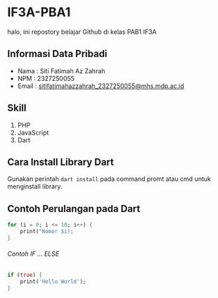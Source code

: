 # IF3A-PBA1
halo, ini repostory belajar Github di kelas PAB1 IF3A

## Informasi Data Pribadi
- Nama  : Siti Fatimah Az Zahrah
- NPM   : 2327250055
- Email : sitifatimahazzahrah_2327250055@mhs.mdp.ac.id

## Skill
1. PHP
2. JavaScript
3. Dart

## Cara Install Library Dart
Gunakan perintah ``dart install`` pada command promt atau cmd untuk menginstall library.

## Contoh Perulangan pada Dart
```dart
for (i = 0; i <= 10; i++) {
    print("Nomor $i);
}
```

###### Contoh IF ... ELSE
```dart
if (true) {
    print('Hello World');
}
```
